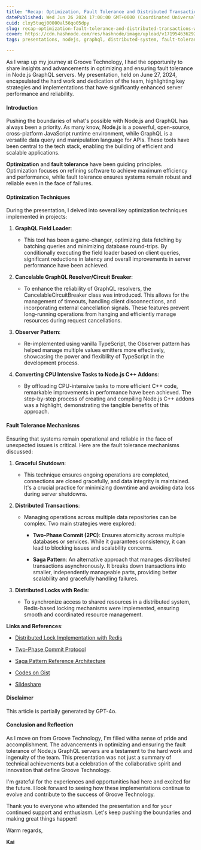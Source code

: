 ```yaml
---
title: "Recap: Optimization, Fault Tolerance and Distributed Transactions with Node.js GraphQL Servers"
datePublished: Wed Jun 26 2024 17:00:00 GMT+0000 (Coordinated Universal Time)
cuid: clxy5tuqj00000al56qo05dpy
slug: recap-optimization-fault-tolerance-and-distributed-transactions-with-nodejs-graphql-servers
cover: https://cdn.hashnode.com/res/hashnode/image/upload/v1719546362923/d82b6499-7c29-4920-b6a7-33874bced2af.png
tags: presentations, nodejs, graphql, distributed-system, fault-tolerance, transactions

---
```


As I wrap up my journey at Groove Technology, I had the opportunity to share insights and advancements in optimizing and ensuring fault tolerance in Node.js GraphQL servers. My presentation, held on June 27, 2024, encapsulated the hard work and dedication of the team, highlighting key strategies and implementations that have significantly enhanced server performance and reliability.

#### **Introduction**

Pushing the boundaries of what's possible with Node.js and GraphQL has always been a priority. As many know, Node.js is a powerful, open-source, cross-platform JavaScript runtime environment, while GraphQL is a versatile data query and manipulation language for APIs. These tools have been central to the tech stack, enabling the building of efficient and scalable applications.

**Optimization** and **fault tolerance** have been guiding principles. Optimization focuses on refining software to achieve maximum efficiency and performance, while fault tolerance ensures systems remain robust and reliable even in the face of failures.

#### **Optimization Techniques**

During the presentation, I delved into several key optimization techniques implemented in projects:

1. **GraphQL Field Loader**:
    
    * This tool has been a game-changer, optimizing data fetching by batching queries and minimizing database round-trips. By conditionally executing the field loader based on client queries, significant reductions in latency and overall improvements in server performance have been achieved.
        
2. **Cancelable GraphQL Resolver/Circuit Breaker**:
    
    * To enhance the reliability of GraphQL resolvers, the CancelableCircuitBreaker class was introduced. This allows for the management of timeouts, handling client disconnections, and incorporating external cancellation signals. These features prevent long-running operations from hanging and efficiently manage resources during request cancellations.
        
3. **Observer Pattern**:
    
    * Re-implemented using vanilla TypeScript, the Observer pattern has helped manage multiple values emitters more effectively, showcasing the power and flexibility of TypeScript in the development process.
        
4. **Converting CPU Intensive Tasks to Node.js C++ Addons**:
    
    * By offloading CPU-intensive tasks to more efficient C++ code, remarkable improvements in performance have been achieved. The step-by-step process of creating and compiling Node.js C++ addons was a highlight, demonstrating the tangible benefits of this approach.
        

#### **Fault Tolerance Mechanisms**

Ensuring that systems remain operational and reliable in the face of unexpected issues is critical. Here are the fault tolerance mechanisms discussed:

1. **Graceful Shutdown**:
    
    * This technique ensures ongoing operations are completed, connections are closed gracefully, and data integrity is maintained. It's a crucial practice for minimizing downtime and avoiding data loss during server shutdowns.
        
2. **Distributed Transactions**:
    
    * Managing operations across multiple data repositories can be complex. Two main strategies were explored:
        
        * **Two-Phase Commit (2PC)**: Ensures atomicity across multiple databases or services. While it guarantees consistency, it can lead to blocking issues and scalability concerns.
            
        * **Saga Pattern**: An alternative approach that manages distributed transactions asynchronously. It breaks down transactions into smaller, independently manageable parts, providing better scalability and gracefully handling failures.
            
3. **Distributed Locks with Redis**:
    
    * To synchronize access to shared resources in a distributed system, Redis-based locking mechanisms were implemented, ensuring smooth and coordinated resource management.
        

**Links and References**:

* [Distributed Lock Implementation with Redis](https://dzone.com/articles/distributed-lock-implementation-with-redis)
    
* [Two-Phase Commit Protocol](https://www.geeksforgeeks.org/two-phase-commit-protocol-distributed-transaction-management/)
    
* [Saga Pattern Reference Architecture](https://learn.microsoft.com/en-us/azure/architecture/reference-architectures/saga/saga)
    
* [Codes on Gist](https://gist.github.com/lyluongthien/4dceaa3e589939da554b70633331428c)
    
* [Slideshare](https://www.slideshare.net/slideshow/optimization-and-fault-tolerance-in-distributed-transaction-with-node-js-graphql-servers/269936567)
    

#### **Disclaimer**

This article is partially generated by GPT-4o.

#### **Conclusion and Reflection**

As I move on from Groove Technology, I'm filled witha sense of pride and accomplishment. The advancements in optimizing and ensuring the fault tolerance of Node.js GraphQL servers are a testament to the hard work and ingenuity of the team. This presentation was not just a summary of technical achievements but a celebration of the collaborative spirit and innovation that define Groove Technology.

I'm grateful for the experiences and opportunities had here and excited for the future. I look forward to seeing how these implementations continue to evolve and contribute to the success of Groove Technology.

Thank you to everyone who attended the presentation and for your continued support and enthusiasm. Let's keep pushing the boundaries and making great things happen!

Warm regards,

**Kai**